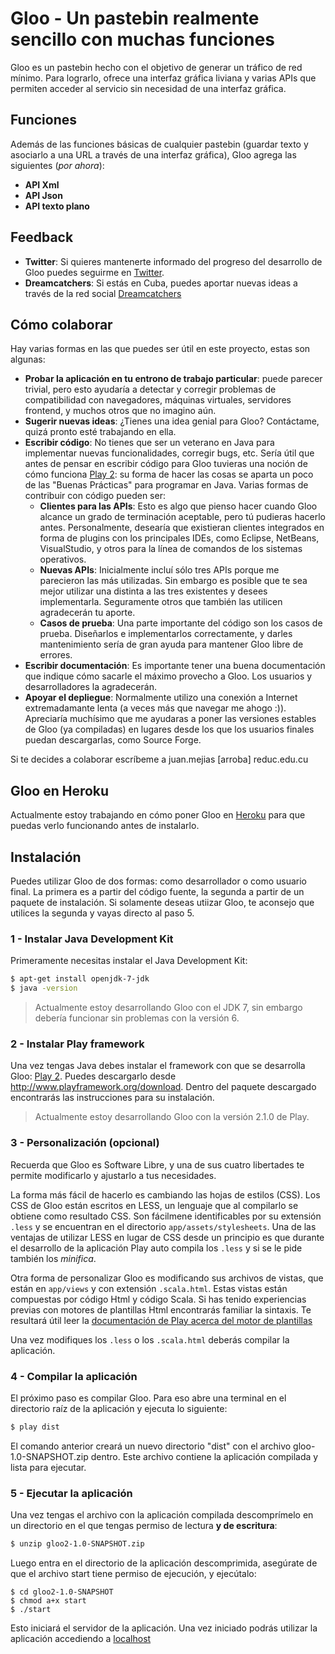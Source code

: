 # Gloo - Un pastebin realmente sencillo con muchas funciones

Gloo es un pastebin hecho con el objetivo de generar un tráfico de red mínimo. Para lograrlo, ofrece una interfaz gráfica liviana y varias APIs que permiten acceder al servicio sin necesidad de una interfaz gráfica.

## Funciones

Además de las funciones básicas de cualquier pastebin (guardar texto y asociarlo a una URL a través de una interfaz gráfica), Gloo agrega las siguientes (*por ahora*):

- **API Xml**
- **API Json**
- **API texto plano**

## Feedback

- **Twitter**: Si quieres mantenerte informado del progreso del desarrollo de Gloo puedes seguirme en [Twitter](http://twitter.com/greenled2013).
- **Dreamcatchers**: Si estás en Cuba, puedes aportar nuevas ideas a través de la red social [Dreamcatchers](http://dreamcatchers.reduc.edu.cu/perfil/greenLED)

## Cómo colaborar

Hay varias formas en las que puedes ser útil en este proyecto, estas son algunas:

- **Probar la aplicación en tu entrono de trabajo particular**: puede parecer trivial, pero esto ayudaría a detectar y corregir problemas de compatibilidad con navegadores, máquinas virtuales, servidores frontend, y muchos otros que no imagino aún.
- **Sugerir nuevas ideas**: ¿Tienes una idea genial para Gloo? Contáctame, quizá pronto esté trabajando en ella.
- **Escribir código**: No tienes que ser un veterano en Java para implementar nuevas funcionalidades, corregir bugs, etc. Sería útil que antes de pensar en escribir código para Gloo tuvieras una noción de cómo funciona [Play 2](http://www.playframework.org): su forma de hacer las cosas se aparta un poco de las "Buenas Prácticas" para programar en Java. Varias formas de contribuir con código pueden ser:
	- **Clientes para las APIs**: Esto es algo que pienso hacer cuando Gloo alcance un grado de terminación aceptable, pero tú pudieras hacerlo antes. Personalmente, desearía que existieran clientes integrados en forma de plugins con los principales IDEs, como Eclipse, NetBeans, VisualStudio, y otros para la línea de comandos de los sistemas operativos.
	- **Nuevas APIs**: Inicialmente incluí sólo tres APIs porque me parecieron las más utilizadas. Sin embargo es posible que te sea mejor utilizar una distinta a las tres existentes y desees implementarla. Seguramente otros que también las utilicen agradecerán tu aporte.
	- **Casos de prueba**: Una parte importante del código son los casos de prueba. Diseñarlos e implementarlos correctamente, y darles mantenimiento sería de gran ayuda para mantener Gloo libre de errores.
- **Escribir documentación**: Es importante tener una buena documentación que indique cómo sacarle el máximo provecho a Gloo. Los usuarios y desarrolladores la agradecerán.
- **Apoyar el depliegue**: Normalmente utilizo una conexión a Internet extremadamante lenta (a veces más que navegar me ahogo :)). Apreciaría muchísimo que me ayudaras a poner las versiones estables de Gloo (ya compiladas) en lugares desde los que los usuarios finales puedan descargarlas, como Source Forge.

Si te decides a colaborar escríbeme a juan.mejias [arroba] reduc.edu.cu

## Gloo en Heroku

Actualmente estoy trabajando en cómo poner Gloo en [Heroku](http://www.heroku.com) para que puedas verlo funcionando antes de instalarlo.

## Instalación

Puedes utilizar Gloo de dos formas: como desarrollador o como usuario final. La primera es a partir del código fuente, la segunda a partir de un paquete de instalación. Si solamente deseas utiizar Gloo, te aconsejo que utilices la segunda y vayas directo al paso 5.

### 1 - Instalar Java Development Kit

Primeramente necesitas instalar el Java Development Kit:

```bash
$ apt-get install openjdk-7-jdk
$ java -version
```

> Actualmente estoy desarrollando Gloo con el JDK 7, sin embargo debería funcionar sin problemas con la versión 6.

### 2 - Instalar Play framework

Una vez tengas Java debes instalar el framework con que se desarrolla Gloo: [Play 2](http://www.playframework.org/download). Puedes descargarlo desde http://www.playframework.org/download. Dentro del paquete descargado encontrarás las instrucciones para su instalación.

> Actualmente estoy desarrollando Gloo con la versión 2.1.0 de Play.

### 3 - Personalización (opcional)

Recuerda que Gloo es Software Libre, y una de sus cuatro libertades te permite modificarlo y ajustarlo a tus necesidades.

La forma más fácil de hacerlo es cambiando las hojas de estilos (CSS). Los CSS de Gloo están escritos en LESS, un lenguaje que al compilarlo se obtiene como resultado CSS. Son fácilmene identificables por su extensión `.less` y se encuentran en el directorio `app/assets/stylesheets`. Una de las ventajas de utilizar LESS en lugar de CSS desde un principio es que durante el desarrollo de la aplicación Play auto compila los `.less` y si se le pide también los *minifica*.

Otra forma de personalizar Gloo es modificando sus archivos de vistas, que están en `app/views` y con extensión `.scala.html`. Estas vistas están compuestas por código Html y código Scala. Si has tenido experiencias previas con motores de plantillas Html encontrarás familiar la sintaxis. Te resultará útil leer la [documentación de Play acerca del motor de plantillas]()

Una vez modifiques los `.less` o los `.scala.html` deberás compilar la aplicación.

### 4 - Compilar la aplicación

El próximo paso es compilar Gloo. Para eso abre una terminal en el directorio raíz de la aplicación y ejecuta lo siguiente:

```bash
$ play dist
```
El comando anterior creará un nuevo directorio "dist" con el archivo gloo-1.0-SNAPSHOT.zip dentro. Este archivo contiene la aplicación compilada y lista para ejecutar.

### 5 - Ejecutar la aplicación

Una vez tengas el archivo con la aplicación compilada descomprímelo en un directorio en el que tengas permiso de lectura **y de escritura**:

```bash
$ unzip gloo2-1.0-SNAPSHOT.zip
``` 

Luego entra en el directorio de la aplicación descomprimida, asegúrate de que el archivo start tiene permiso de ejecución, y ejecútalo:

```
$ cd gloo2-1.0-SNAPSHOT
$ chmod a+x start
$ ./start
```

Esto iniciará el servidor de la aplicación. Una vez iniciado podrás utilizar la aplicación accediendo a [localhost](http://localhost:9000)
